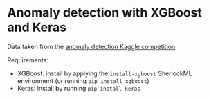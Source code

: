 # Anomaly detection with XGBoost and Keras

Data taken from the [anomaly detection Kaggle competition](https://www.kaggle.com/c/anomaly-detection-challenges).

Requirements:
- XGBoost: install by applying the `install-xgboost` SherlockML environment (or running `pip install xgboost`)
- Keras: install by running `pip install keras`
